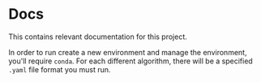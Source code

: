 # Docs

This contains relevant documentation for this project.

In order to run create a new environment and manage the environment, you'll require `conda`. For each different algorithm, there will be a specified `.yaml` file format you must run.

